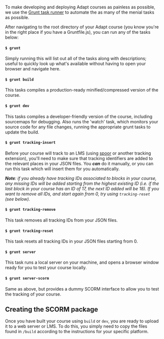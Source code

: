 To make developing and deploying Adapt courses as painless as possible, we use the [Grunt task runner](http://gruntjs.com/) to automate the as many of the menial tasks as possible.

After navigating to the root directory of your Adapt course (you know you're in the right place if you have a Gruntfile.js), you can run any of the tasks below: 

#### `$ grunt`
Simply running this will list out all of the tasks along with descriptions; useful to quickly look up what's available without having to open your browser and navigate here.

#### `$ grunt build`
This tasks compiles a production-ready minified/compressed version of the course.

#### `$ grunt dev`
This tasks compiles a developer-friendly version of the course, including sourcemaps for debugging. Also runs the 'watch' task, which monitors your source code for any file changes, running the appropriate grunt tasks to update the build.

#### `$ grunt tracking-insert`
Before your course will track to an LMS (using [spoor](https://github.com/adaptlearning/adapt-contrib-spoor) or another tracking extension), you'll need to make sure that tracking identifiers are added to the relevant places in your JSON files. You _**can**_ do it manually, or you can run this task which will insert them for you automatically.

_**Note**: if you already have tracking IDs associated to blocks in your course, any missing IDs will be added starting from the highest existing ID (i.e. if the last block in your course has an ID of 17, the next ID added will be 18). If you want to remove all IDs, and start again from 0, try using `tracking-reset` (see below)._

#### `$ grunt tracking-remove`
This task removes all tracking IDs from your JSON files.

#### `$ grunt tracking-reset`
This task resets all tracking IDs in your JSON files starting from 0.

#### `$ grunt server`
This task runs a local server on your machine, and opens a browser window ready for you to test your course locally.

#### `$ grunt server-scorm`
Same as above, but provides a dummy SCORM interface to allow you to test the tracking of your course.

## Creating the SCORM package
Once you have built your course using `build` or `dev`, you are ready to upload it to a web server or LMS. To do this, you simply need to copy the files found in `/build` according to the instructions for your specific platform.